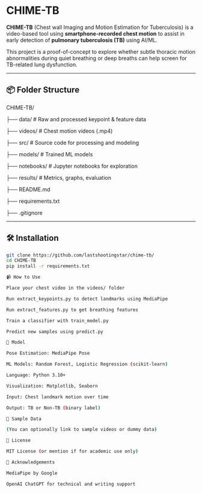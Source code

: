 # CHIME-TB

**CHIME-TB** (Chest wall Imaging and Motion Estimation for Tuberculosis) is a video-based tool using **smartphone-recorded chest motion** to assist in early detection of **pulmonary tuberculosis (TB)** using AI/ML.

This project is a proof-of-concept to explore whether subtle thoracic motion abnormalities during quiet breathing or deep breaths can help screen for TB-related lung dysfunction.

---

## 📦 Folder Structure

CHIME-TB/

├── data/ # Raw and processed keypoint & feature data

├── videos/ # Chest motion videos (.mp4)

├── src/ # Source code for processing and modeling

├── models/ # Trained ML models

├── notebooks/ # Jupyter notebooks for exploration

├── results/ # Metrics, graphs, evaluation

├── README.md

├── requirements.txt

├── .gitignore


---

## 🛠️ Installation

```bash
git clone https://github.com/lastshootingstar/chime-tb/
cd CHIME-TB
pip install -r requirements.txt

📹 How to Use

Place your chest video in the videos/ folder

Run extract_keypoints.py to detect landmarks using MediaPipe

Run extract_features.py to get breathing features

Train a classifier with train_model.py

Predict new samples using predict.py

🤖 Model

Pose Estimation: MediaPipe Pose

ML Models: Random Forest, Logistic Regression (scikit-learn)

Language: Python 3.10+

Visualization: Matplotlib, Seaborn

Input: Chest landmark motion over time

Output: TB or Non-TB (binary label)

🧪 Sample Data

(You can optionally link to sample videos or dummy data)

📜 License

MIT License (or mention if for academic use only)

🙏 Acknowledgements

MediaPipe by Google

OpenAI ChatGPT for technical and writing support


